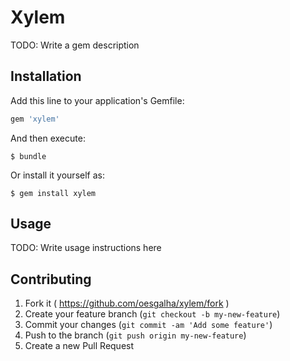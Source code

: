 # Xylem

TODO: Write a gem description

## Installation

Add this line to your application's Gemfile:

```ruby
gem 'xylem'
```

And then execute:

    $ bundle

Or install it yourself as:

    $ gem install xylem

## Usage

TODO: Write usage instructions here

## Contributing

1. Fork it ( https://github.com/oesgalha/xylem/fork )
2. Create your feature branch (`git checkout -b my-new-feature`)
3. Commit your changes (`git commit -am 'Add some feature'`)
4. Push to the branch (`git push origin my-new-feature`)
5. Create a new Pull Request

